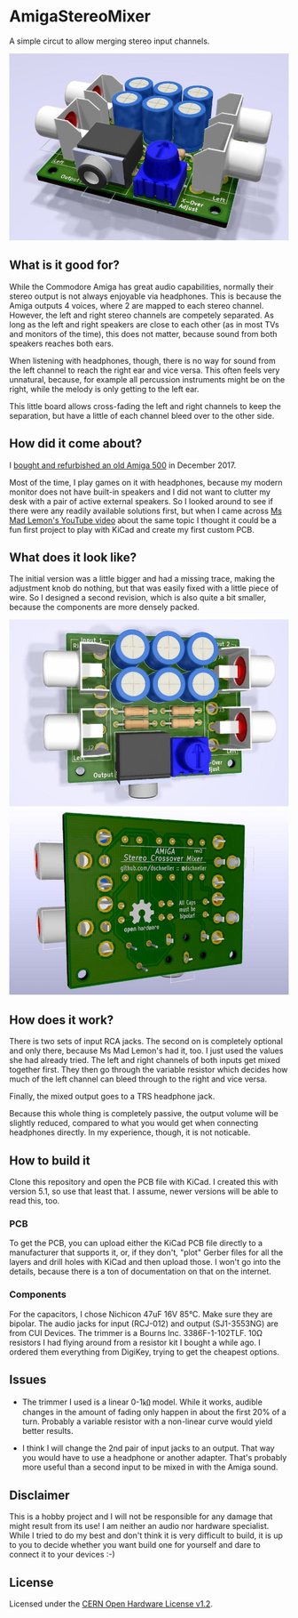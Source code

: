 # AmigaStereoMixer

A simple circut to allow merging stereo input channels.

![v2 Rendering](AmigaStereoMixer.jpg)

## What is it good for?
While the Commodore Amiga has great audio capabilities, normally their stereo output is not always enjoyable via headphones. This is because the Amiga outputs 4 voices, where 2 are mapped to each stereo channel. However, the left and right stereo channels are competely separated.  As long as the left and right speakers are close to each other (as in most TVs and
monitors of the time), this does not matter, because sound from both speakers reaches both ears.

When listening with headphones, though, there is no way for sound from the left channel to reach the right ear and vice versa. This often feels very unnatural, because, for example all percussion instruments might be on the right, while the melody is only getting to the left ear. 

This little board allows cross-fading the left and right channels to keep the separation, but have a little of each channel bleed over to the other side.

## How did it come about?

I [bought and refurbished an old Amiga 500](http://www.danielschneller.com/search/label/amiga) in December 2017.

Most of the time, I play games on it with headphones, because my modern monitor does not have built-in speakers and I did not want to clutter my desk with a pair of active external speakers. So I looked around to see if there were any readily available solutions first, but when I came across [Ms Mad Lemon's YouTube video](https://www.youtube.com/watch?v=cg2SPF7CMwM) about the same topic I thought it could be a fun first project to play with KiCad and create my first custom PCB.

## What does it look like?

The initial version was a little bigger and had a missing trace, making the adjustment knob do nothing, but that was easily fixed with a little piece of wire. So I designed a second revision, which is also quite a bit smaller, because the components are more densely packed. 

![v2 Frontside Rendering](AmigaStereoMixerF.jpg)
![v2 Backside Rendering](AmigaStereoMixerB.jpg)

## How does it work?

There is two sets of input RCA jacks. The second on is completely optional and only there, because Ms Mad Lemon's had it, too. I just used the values she had already tried. The left and right channels of both inputs get mixed together first. They then go through the variable resistor which decides how much of the left channel can bleed through to the right and vice versa.  

Finally, the mixed output goes to a TRS headphone jack.

Because this whole thing is completely passive, the output volume will be slightly reduced, compared to what you would get when connecting headphones directly. In my experience, though, it is not noticable.

## How to build it

Clone this repository and open the PCB file with KiCad. I created this with version 5.1, so use that least that. I assume, newer versions will be able to read this, too. 

### PCB

To get the PCB, you can upload either the KiCad PCB file directly to a manufacturer that supports it, or, if they don't, "plot" Gerber files for all the layers and drill holes with KiCad and then upload those. I won't go into the details, because there is a ton of documentation on that on the internet. 

### Components

For the capacitors, I chose Nichicon 47uF 16V 85°C. Make sure they are bipolar. The audio jacks for input (RCJ-012) and output (SJ1-3553NG) are from CUI Devices. The trimmer is a Bourns Inc. 3386F-1-102TLF. 10Ω resistors I had flying around from a resistor kit I bought a while ago. I ordered them everything from DigiKey, trying to get the cheapest options.

## Issues

* The trimmer I used is a linear 0-1㏀ model. While it works, audible changes in the amount of fading only happen in about the first 20% of a turn. Probably a variable resistor with a non-linear curve would yield better results. 

* I think I will change the 2nd pair of input jacks to an output. That way you would have to use a headphone or another adapter. That's probably more useful than a second input to be mixed in with the Amiga sound.

## Disclaimer

This is a hobby project and I will not be responsible for any damage that might result from its use! I am neither an audio nor hardware specialist. While I tried to do my best and don't think it is very difficult to build, it is up to you to decide whether you want build one for yourself and dare to connect it to your devices :-)

## License

Licensed under the [CERN Open Hardware License v1.2](cern_ohl_v_1_2.txt).
